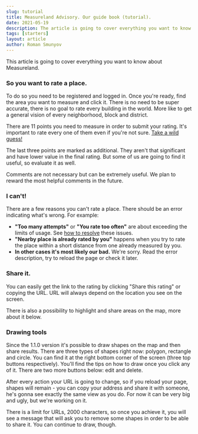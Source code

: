 ```yaml
---
slug: tutorial
title: Measureland Advisory. Our guide book (tutorial).
date: 2021-05-19
description: The article is going to cover everything you want to know about Measureland.
tags: [starters]
layout: article
author: Roman Smunyov
---
```


<script>
    import Summary from "$lib/components/Blog/Article/Summary.svelte";
</script>

This article is going to cover everything you want to know about Measureland.

<Summary
    text="Register and verify your email to measure land. Evaluate every point in the quiz, it's important. Comments can be extremely useful."
/>

### So you want to rate a place.
To do so you need to be registered and logged in. Once you're ready, find the area you want to measure and click it. There is no need to be super accurate, there is no goal to rate every building in the world. More like to get a general vision of every neighborhood, block and district.

There are 11 points you need to measure in order to submit your rating. It's important to rate every one of them even if you're not sure. <a href="https://en.wikipedia.org/wiki/Wisdom_of_the_crowd" class="article__link" target="_blank" rel="noopener">Take a wild guess!</a>

The last three points are marked as additional. They aren't that significant and have lower value in the final rating. But some of us are going to find it useful, so evaluate it as well.

Comments are not necessary but can be extremely useful. We plan to reward the most helpful comments in the future.

### I can't!
There are a few reasons you can't rate a place. There should be an error indicating what's wrong. For example:

- **"Too many attempts"** or **"You rate too often"** are about exceeding the limits of usage. See <a href="../how-to-become-citizen/" class="article__link">how to resolve</a> these issues.
- **"Nearby place is already rated by you"** happens when you try to rate the place within a short distance from one already measured by you.
- **In other cases it's most likely our bad.** We're sorry. Read the error description, try to reload the page or check it later.


### Share it.
You can easily get the link to the rating by clicking "Share this rating" or copying the URL. URL will always depend on the location you see on the screen.

There is also a possibility to highlight and share areas on the map, more about it below.


### Drawing tools
Since the 1.1.0 version it's possible to draw shapes on the map and then share results. There are three types of shapes right now: polygon, rectangle and circle. You can find it at the right bottom corner of the screen (three top buttons respectively). You'll find the tips on how to draw once you click any of it. There are two more buttons below: edit and delete.

After every action your URL is going to change, so if you reload your page, shapes will remain - you can copy your address and share it with someone, he's gonna see exactly the same view as you do. For now it can be very big and ugly, but we're working on it.

There is a limit for URLs, 2000 characters, so once you achieve it, you will see a message that will ask you to remove some shapes in order to be able to share it. You can continue to draw, though.
